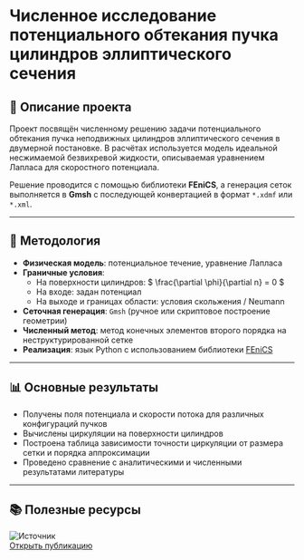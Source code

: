 
# Численное исследование потенциального обтекания пучка цилиндров эллиптического сечения

## 🧭 Описание проекта

Проект посвящён численному решению задачи потенциального обтекания пучка неподвижных цилиндров эллиптического сечения в двумерной постановке. В расчётах используется модель идеальной несжимаемой безвихревой жидкости, описываемая уравнением Лапласа для скоростного потенциала.

Решение проводится с помощью библиотеки **FEniCS**, а генерация сеток выполняется в **Gmsh** с последующей конвертацией в формат `*.xdmf` или `*.xml`.

---

## 🧪 Методология

- **Физическая модель**: потенциальное течение, уравнение Лапласа
- **Граничные условия**:
  - На поверхности цилиндров: $ \frac{\partial \phi}{\partial n} = 0 $
  - На входе: задан потенциал
  - На выходе и границах области: условия скольжения / Neumann
- **Сеточная генерация**: `Gmsh` (ручное или скриптовое построение геометрии)
- **Численный метод**: метод конечных элементов второго порядка на неструктурированной сетке
- **Реализация**: язык Python с использованием библиотеки [FEniCS](https://fenicsproject.org)

---

## 📊 Основные результаты

- Получены поля потенциала и скорости потока для различных конфигураций пучков
- Вычислены циркуляции на поверхности цилиндров
- Построена таблица зависимости точности циркуляции от размера сетки и порядка аппроксимации
- Проведено сравнение с аналитическими и численными результатами литературы

---


## 📚 Полезные ресурсы

![Источник](./qr_paper.png)  
[Открыть публикацию](https://repository.kpfu.ru/?p_id=231822)


